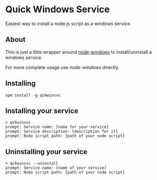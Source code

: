 # Quick Windows Service

Easiest way to install a node.js script as a windows service.

## About

This is just a little wrapper around [node-windows](https://github.com/coreybutler/node-windows) to install/uninstall a windows service.

For more complete usage use *node-windows* directly.

## Installing

    npm install -g qckwinsvc

## Installing your service

    > qckwinsvc
    prompt: Service name: [name for your service]
    prompt: Service description: [description for it]
    prompt: Node script path: [path of your node script]

## Uninstalling your service

    > qckwinsvc --uninstall
    prompt: Service name: [name of your service]
    prompt: Node script path: [path of your node script]
